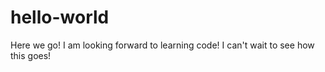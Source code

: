 # hello-world
Here we go!
I am looking forward to learning code!
I can't wait to see how this goes! 
